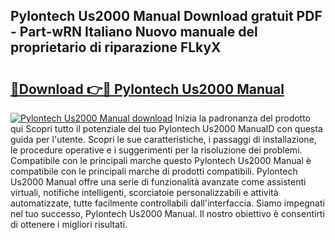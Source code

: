 ## Pylontech Us2000 Manual Download gratuit PDF - Part-wRN Italiano Nuovo manuale del proprietario di riparazione FLkyX

# <h2><a href="http://dfav343.blite.top/?on=Pylontech+Us2000+Manual">🔗Download 👉🔴 Pylontech Us2000 Manual</a></h2>

[![Pylontech Us2000 Manual download](https://i.imgur.com/lujVjoI.png)](http://dfav343.blite.top/?on=Pylontech+Us2000+Manual)
Inizia la padronanza del prodotto qui Scopri tutto il potenziale del tuo Pylontech Us2000 ManualD con questa guida per l'utente. Scopri le sue caratteristiche, i passaggi di installazione, le procedure operative e i suggerimenti per la risoluzione dei problemi. Compatibile con le principali marche questo Pylontech Us2000 Manual è compatibile con le principali marche di prodotti compatibili. Pylontech Us2000 Manual offre una serie di funzionalità avanzate come assistenti virtuali, notifiche intelligenti, scorciatoie personalizzabili e attività automatizzate, tutte facilmente controllabili dall'interfaccia. Siamo impegnati nel tuo successo, Pylontech Us2000 Manual. Il nostro obiettivo è consentirti di ottenere i migliori risultati.
